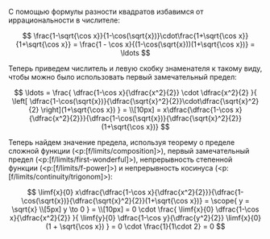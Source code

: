 С помощью формулы разности квадратов избавимся от иррациональности в числителе:

$$ \frac{1-\sqrt{\cos x}}{1-\cos(\sqrt{x})}\cdot\frac{1+\sqrt{\cos x}}{1+\sqrt{\cos x}} = \frac{1 - \cos x}{(1-\cos(\sqrt{x}))(1+\sqrt{\cos x})} = \ldots $$

Теперь приведем числитель и левую скобку знаменателя к такому виду, чтобы можно было использовать первый замечательный предел:

$$ \ldots = \frac{ \dfrac{1-\cos x}{\dfrac{x^2}{2}} \cdot \dfrac{x^2}{2} }{ \left[ \dfrac{1-\cos(\sqrt{x})}{\dfrac{\sqrt{x}^2}{2}}\cdot\dfrac{\sqrt{x}^2}{2} \right](1+\sqrt{\cos x}) } = \\[10px] = x\dfrac{\dfrac{1-\cos x}{\dfrac{x^2}{2}}}{\dfrac{1-\cos(\sqrt{x})}{\dfrac{\sqrt{x}^2}{2}}(1+\sqrt{\cos x})} $$

Теперь найдем значение предела, используя теорему о пределе сложной функции (<p:[f/limits/composition]>), первый замечательный предел (<p:[f/limits/first-wonderful]>), непрерывность степенной функции (<p:[f/limits/f-power]>) и непрерывность косинуса (<p:[f/limits/continuity/trigonom]>):

$$ \limf{x}{0} x\dfrac{\dfrac{1-\cos x}{\dfrac{x^2}{2}}}{\dfrac{1-\cos(\sqrt{x})}{\dfrac{\sqrt{x}^2}{2}}(1+\sqrt{\cos x})} = \scope{ y = \sqrt{x} \\[5px] y \to 0 } = \\[10px] = 0 \cdot \frac{ \limf{x}{0} \dfrac{1-\cos x}{\dfrac{x^2}{2}} }{ \limf{y}{0} \dfrac{1-\cos y}{\dfrac{y^2}{2}} \limf{x}{0} (1 + \sqrt{\cos x}) } =  0 \cdot \frac{1}{1\cdot 2} = 0 $$